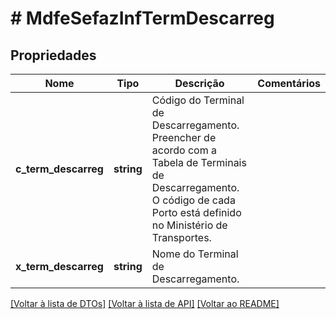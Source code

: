 # # MdfeSefazInfTermDescarreg

## Propriedades

Nome | Tipo | Descrição | Comentários
------------ | ------------- | ------------- | -------------
**c_term_descarreg** | **string** | Código do Terminal de Descarregamento.  Preencher de acordo com a Tabela de Terminais de Descarregamento. O código de cada Porto está definido no Ministério de Transportes. |
**x_term_descarreg** | **string** | Nome do Terminal de Descarregamento. |

[[Voltar à lista de DTOs]](../../README.md#models) [[Voltar à lista de API]](../../README.md#endpoints) [[Voltar ao README]](../../README.md)
